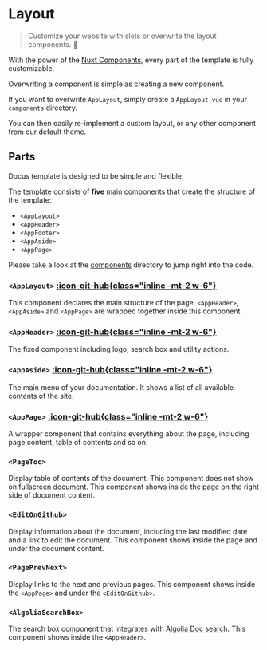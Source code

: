 # Layout

> Customize your website with slots or overwrite the layout components. 🧩

With the power of the [Nuxt Components](https://github.com/nuxt/components#overwriting-components), every part of the template is fully customizable.

Overwriting a component is simple as creating a new component.

If you want to overwrite `AppLayout`, simply create a `AppLayout.vue` in your `components` directory.

You can then easily re-implement a custom layout, or any other component from our default theme.

## Parts

Docus template is designed to be simple and flexible.

The template consists of **five** main components that create the structure of the template:

- `<AppLayout>`
- `<AppHeader>`
- `<AppFooter>`
- `<AppAside>`
- `<AppPage>`

Please take a look at the [components](https://github.com/nuxtlabs/docus/tree/main/src/components/organisms/app) directory to jump right into the code.

### `<AppLayout>` [ :icon-git-hub{class="inline -mt-2 w-6"} ](https://github.com/nuxtlabs/docus/tree/main/src/components/organisms/app/AppLayout.vue)

This component declares the main structure of the page. `<AppHeader>`, `<AppAside>` and `<AppPage>` are wrapped together inside this component.

### `<AppHeader>` [ :icon-git-hub{class="inline -mt-2 w-6"} ](https://github.com/nuxtlabs/docus/tree/main/src/components/organisms/app/AppHeader.vue)

The fixed component including logo, search box and utility actions.

### `<AppAside>` [ :icon-git-hub{class="inline -mt-2 w-6"} ](https://github.com/nuxtlabs/docus/tree/main/src/components/organisms/app/AppAside.vue)

The main menu of your documentation. It shows a list of all available contents of the site.

### `<AppPage>` [ :icon-git-hub{class="inline -mt-2 w-6"} ](https://github.com/nuxtlabs/docus/tree/main/src/components/organisms/app/AppPage.vue)

A wrapper component that contains everything about the page, including page content, table of contents and so on.

### `<PageToc>`

Display table of contents of the document. This component does not show on [fullscreen document](/usage/content#front-matter). This component shows inside the page on the right side of document content.

### `<EditOnGithub>`

Display information about the document, including the last modified date and a link to edit the document. This component shows inside the page and under the document content.

### `<PagePrevNext>`

Display links to the next and previous pages. This component shows inside the `<AppPage>` and under the `<EditOnGithub>`.

### `<AlgoliaSearchBox>`

The search box component that integrates with [Algolia Doc search](https://docsearch.algolia.com/). This component shows inside the `<AppHeader>`.


